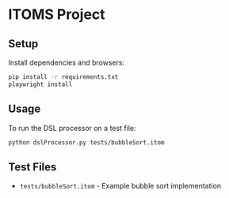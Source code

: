 # ITOMS Project

## Setup

Install dependencies and browsers:

```bash
pip install -r requirements.txt
playwright install
```

## Usage

To run the DSL processor on a test file:

```bash
python dslProcessor.py tests/bubbleSort.itom
```

## Test Files

- `tests/bubbleSort.itom` - Example bubble sort implementation